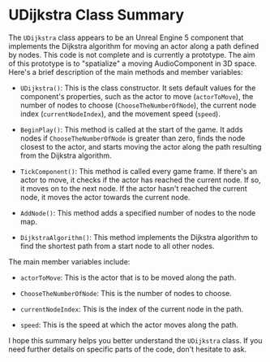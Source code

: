 # UDijkstra Class Summary

The `UDijkstra` class appears to be an Unreal Engine 5 component that implements the Dijkstra algorithm for moving an actor along a path defined by nodes. This code is not complete and is currently a prototype. The aim of this prototype is to "spatialize" a moving AudioComponent in 3D space. Here's a brief description of the main methods and member variables:

- `UDijkstra()`: This is the class constructor. It sets default values for the component's properties, such as the actor to move (`actorToMove`), the number of nodes to choose (`ChooseTheNumberOfNode`), the current node index (`currentNodeIndex`), and the movement speed (`speed`).

- `BeginPlay()`: This method is called at the start of the game. It adds nodes if `ChooseTheNumberOfNode` is greater than zero, finds the node closest to the actor, and starts moving the actor along the path resulting from the Dijkstra algorithm.

- `TickComponent()`: This method is called every game frame. If there's an actor to move, it checks if the actor has reached the current node. If so, it moves on to the next node. If the actor hasn't reached the current node, it moves the actor towards the current node.

- `AddNode()`: This method adds a specified number of nodes to the node map.

- `DijkstraAlgorithm()`: This method implements the Dijkstra algorithm to find the shortest path from a start node to all other nodes.

The main member variables include:

- `actorToMove`: This is the actor that is to be moved along the path.

- `ChooseTheNumberOfNode`: This is the number of nodes to choose.

- `currentNodeIndex`: This is the index of the current node in the path.

- `speed`: This is the speed at which the actor moves along the path.

I hope this summary helps you better understand the `UDijkstra` class. If you need further details on specific parts of the code, don't hesitate to ask.